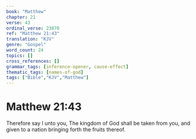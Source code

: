 ```yaml
---
book: "Matthew"
chapter: 21
verse: 43
ordinal_verse: 23870
ref: "Matthew 21:43"
translation: "KJV"
genre: "Gospel"
word_count: 24
topics: []
cross_references: []
grammar_tags: [inference-opener, cause-effect]
thematic_tags: [names-of-god]
tags: ["Bible","KJV","Matthew"]
---
```


# Matthew 21:43

Therefore say I unto you, The kingdom of God shall be taken from you, and given to a nation bringing forth the fruits thereof.
